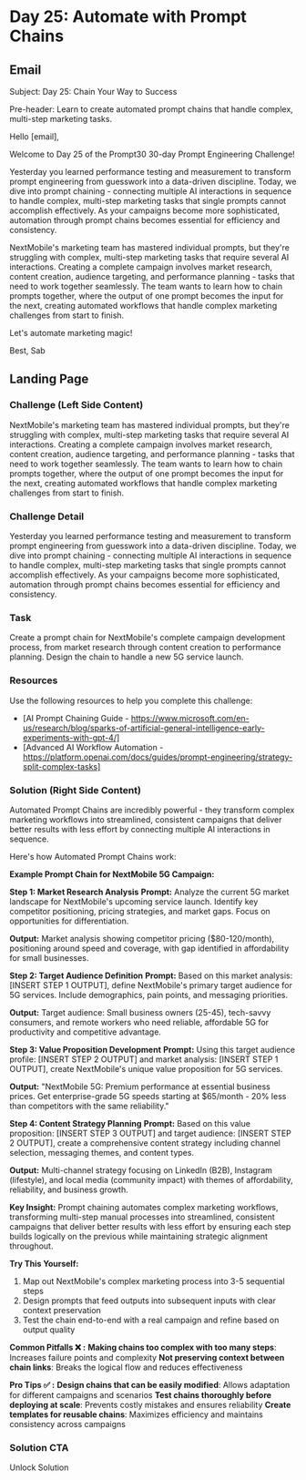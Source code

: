 # Day 25: Automate with Prompt Chains

## Email
Subject: Day 25: Chain Your Way to Success

Pre-header: Learn to create automated prompt chains that handle complex, multi-step marketing tasks.

Hello [email],

Welcome to Day 25 of the Prompt30 30-day Prompt Engineering Challenge!

Yesterday you learned performance testing and measurement to transform prompt engineering from guesswork into a data-driven discipline. Today, we dive into prompt chaining - connecting multiple AI interactions in sequence to handle complex, multi-step marketing tasks that single prompts cannot accomplish effectively. As your campaigns become more sophisticated, automation through prompt chains becomes essential for efficiency and consistency.

NextMobile's marketing team has mastered individual prompts, but they're struggling with complex, multi-step marketing tasks that require several AI interactions. Creating a complete campaign involves market research, content creation, audience targeting, and performance planning - tasks that need to work together seamlessly. The team wants to learn how to chain prompts together, where the output of one prompt becomes the input for the next, creating automated workflows that handle complex marketing challenges from start to finish.

Let's automate marketing magic!

Best, Sab

## Landing Page

### Challenge (Left Side Content)
NextMobile's marketing team has mastered individual prompts, but they're struggling with complex, multi-step marketing tasks that require several AI interactions. Creating a complete campaign involves market research, content creation, audience targeting, and performance planning - tasks that need to work together seamlessly. The team wants to learn how to chain prompts together, where the output of one prompt becomes the input for the next, creating automated workflows that handle complex marketing challenges from start to finish.

### Challenge Detail
Yesterday you learned performance testing and measurement to transform prompt engineering from guesswork into a data-driven discipline. Today, we dive into prompt chaining - connecting multiple AI interactions in sequence to handle complex, multi-step marketing tasks that single prompts cannot accomplish effectively. As your campaigns become more sophisticated, automation through prompt chains becomes essential for efficiency and consistency.

### Task
Create a prompt chain for NextMobile's complete campaign development process, from market research through content creation to performance planning. Design the chain to handle a new 5G service launch.

### Resources
Use the following resources to help you complete this challenge:
- [AI Prompt Chaining Guide - https://www.microsoft.com/en-us/research/blog/sparks-of-artificial-general-intelligence-early-experiments-with-gpt-4/]
- [Advanced AI Workflow Automation - https://platform.openai.com/docs/guides/prompt-engineering/strategy-split-complex-tasks]

### Solution (Right Side Content)
Automated Prompt Chains are incredibly powerful - they transform complex marketing workflows into streamlined, consistent campaigns that deliver better results with less effort by connecting multiple AI interactions in sequence.

Here's how Automated Prompt Chains work:

**Example Prompt Chain for NextMobile 5G Campaign:**

**Step 1: Market Research Analysis**
**Prompt:** Analyze the current 5G market landscape for NextMobile's upcoming service launch. Identify key competitor positioning, pricing strategies, and market gaps. Focus on opportunities for differentiation.

**Output:** Market analysis showing competitor pricing ($80-120/month), positioning around speed and coverage, with gap identified in affordability for small businesses.

**Step 2: Target Audience Definition**
**Prompt:** Based on this market analysis: [INSERT STEP 1 OUTPUT], define NextMobile's primary target audience for 5G services. Include demographics, pain points, and messaging priorities.

**Output:** Target audience: Small business owners (25-45), tech-savvy consumers, and remote workers who need reliable, affordable 5G for productivity and competitive advantage.

**Step 3: Value Proposition Development**
**Prompt:** Using this target audience profile: [INSERT STEP 2 OUTPUT] and market analysis: [INSERT STEP 1 OUTPUT], create NextMobile's unique value proposition for 5G services.

**Output:** "NextMobile 5G: Premium performance at essential business prices. Get enterprise-grade 5G speeds starting at $65/month - 20% less than competitors with the same reliability."

**Step 4: Content Strategy Planning**
**Prompt:** Based on this value proposition: [INSERT STEP 3 OUTPUT] and target audience: [INSERT STEP 2 OUTPUT], create a comprehensive content strategy including channel selection, messaging themes, and content types.

**Output:** Multi-channel strategy focusing on LinkedIn (B2B), Instagram (lifestyle), and local media (community impact) with themes of affordability, reliability, and business growth.

**Key Insight:**
Prompt chaining automates complex marketing workflows, transforming multi-step manual processes into streamlined, consistent campaigns that deliver better results with less effort by ensuring each step builds logically on the previous while maintaining strategic alignment throughout.

**Try This Yourself:**
1. Map out NextMobile's complex marketing process into 3-5 sequential steps
2. Design prompts that feed outputs into subsequent inputs with clear context preservation
3. Test the chain end-to-end with a real campaign and refine based on output quality

**Common Pitfalls ❌ :**
**Making chains too complex with too many steps**: Increases failure points and complexity
**Not preserving context between chain links**: Breaks the logical flow and reduces effectiveness

**Pro Tips ✅ :**
**Design chains that can be easily modified**: Allows adaptation for different campaigns and scenarios
**Test chains thoroughly before deploying at scale**: Prevents costly mistakes and ensures reliability
**Create templates for reusable chains**: Maximizes efficiency and maintains consistency across campaigns 

### Solution CTA
Unlock Solution 
